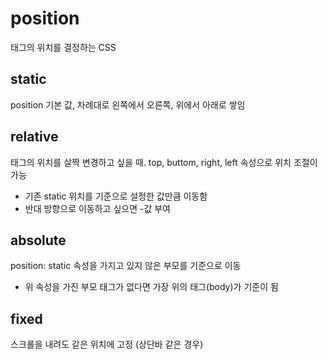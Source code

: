 # position
태그의 위치를 결정하는 CSS
## static
position 기본 값, 차례대로 왼쪽에서 오른쪽, 위에서 아래로 쌓임

## relative
태그의 위치를 살짝 변경하고 싶을 때. top, buttom, right, left 속성으로 위치 조절이 가능
* 기존 static 위치를 기준으로 설정한 값만큼 이동함
* 반대 방향으로 이동하고 싶으면 -값 부여

## absolute
position: static 속성을 가지고 있지 않은 부모를 기준으로 이동
* 위 속성을 가진 부모 태그가 없다면 가장 위의 태그(body)가 기준이 됨

## fixed
스크롤을 내려도 같은 위치에 고정 (상단바 같은 경우)
